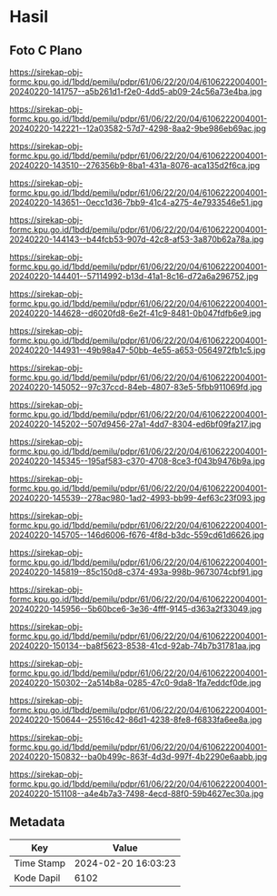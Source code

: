 # Hasil

## Foto C Plano

https://sirekap-obj-formc.kpu.go.id/1bdd/pemilu/pdpr/61/06/22/20/04/6106222004001-20240220-141757--a5b261d1-f2e0-4dd5-ab09-24c56a73e4ba.jpg

https://sirekap-obj-formc.kpu.go.id/1bdd/pemilu/pdpr/61/06/22/20/04/6106222004001-20240220-142221--12a03582-57d7-4298-8aa2-9be986eb69ac.jpg

https://sirekap-obj-formc.kpu.go.id/1bdd/pemilu/pdpr/61/06/22/20/04/6106222004001-20240220-143510--276356b9-8ba1-431a-8076-aca135d2f6ca.jpg

https://sirekap-obj-formc.kpu.go.id/1bdd/pemilu/pdpr/61/06/22/20/04/6106222004001-20240220-143651--0ecc1d36-7bb9-41c4-a275-4e7933546e51.jpg

https://sirekap-obj-formc.kpu.go.id/1bdd/pemilu/pdpr/61/06/22/20/04/6106222004001-20240220-144143--b44fcb53-907d-42c8-af53-3a870b62a78a.jpg

https://sirekap-obj-formc.kpu.go.id/1bdd/pemilu/pdpr/61/06/22/20/04/6106222004001-20240220-144401--57114992-b13d-41a1-8c16-d72a6a296752.jpg

https://sirekap-obj-formc.kpu.go.id/1bdd/pemilu/pdpr/61/06/22/20/04/6106222004001-20240220-144628--d6020fd8-6e2f-41c9-8481-0b047fdfb6e9.jpg

https://sirekap-obj-formc.kpu.go.id/1bdd/pemilu/pdpr/61/06/22/20/04/6106222004001-20240220-144931--49b98a47-50bb-4e55-a653-0564972fb1c5.jpg

https://sirekap-obj-formc.kpu.go.id/1bdd/pemilu/pdpr/61/06/22/20/04/6106222004001-20240220-145052--97c37ccd-84eb-4807-83e5-5fbb911069fd.jpg

https://sirekap-obj-formc.kpu.go.id/1bdd/pemilu/pdpr/61/06/22/20/04/6106222004001-20240220-145202--507d9456-27a1-4dd7-8304-ed6bf09fa217.jpg

https://sirekap-obj-formc.kpu.go.id/1bdd/pemilu/pdpr/61/06/22/20/04/6106222004001-20240220-145345--195af583-c370-4708-8ce3-f043b9476b9a.jpg

https://sirekap-obj-formc.kpu.go.id/1bdd/pemilu/pdpr/61/06/22/20/04/6106222004001-20240220-145539--278ac980-1ad2-4993-bb99-4ef63c23f093.jpg

https://sirekap-obj-formc.kpu.go.id/1bdd/pemilu/pdpr/61/06/22/20/04/6106222004001-20240220-145705--146d6006-f676-4f8d-b3dc-559cd61d6626.jpg

https://sirekap-obj-formc.kpu.go.id/1bdd/pemilu/pdpr/61/06/22/20/04/6106222004001-20240220-145819--85c150d8-c374-493a-998b-9673074cbf91.jpg

https://sirekap-obj-formc.kpu.go.id/1bdd/pemilu/pdpr/61/06/22/20/04/6106222004001-20240220-145956--5b60bce6-3e36-4fff-9145-d363a2f33049.jpg

https://sirekap-obj-formc.kpu.go.id/1bdd/pemilu/pdpr/61/06/22/20/04/6106222004001-20240220-150134--ba8f5623-8538-41cd-92ab-74b7b31781aa.jpg

https://sirekap-obj-formc.kpu.go.id/1bdd/pemilu/pdpr/61/06/22/20/04/6106222004001-20240220-150302--2a514b8a-0285-47c0-9da8-1fa7eddcf0de.jpg

https://sirekap-obj-formc.kpu.go.id/1bdd/pemilu/pdpr/61/06/22/20/04/6106222004001-20240220-150644--25516c42-86d1-4238-8fe8-f6833fa6ee8a.jpg

https://sirekap-obj-formc.kpu.go.id/1bdd/pemilu/pdpr/61/06/22/20/04/6106222004001-20240220-150832--ba0b499c-863f-4d3d-997f-4b2290e6aabb.jpg

https://sirekap-obj-formc.kpu.go.id/1bdd/pemilu/pdpr/61/06/22/20/04/6106222004001-20240220-151108--a4e4b7a3-7498-4ecd-88f0-59b4627ec30a.jpg


## Metadata

| Key        | Value               |
| ---------- | ------------------- |
| Time Stamp | 2024-02-20 16:03:23 |
| Kode Dapil | 6102                |



